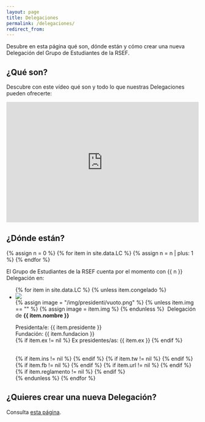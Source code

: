 ```yaml
---
layout: page
title: Delegaciones
permalink: /delegaciones/
redirect_from:
---
```


Desubre en esta página qué son, dónde están y cómo crear una nueva Delegación del Grupo de Estudiantes de la RSEF. 

## ¿Qué son?

Descubre con este vídeo qué son y todo lo que nuestras Delegaciones pueden ofrecerte:

<div class="section">
  <div class="row">
    <div class="col 12 offset-8 s8 offset-s2">
      <center><iframe width="100%" height="315" src="https://www.youtube.com/embed/hm7Ur7Jxh_0?rel=0" frameborder="0" allow="autoplay; encrypted-media" allowfullscreen></iframe></center>
    </div>
  </div>
</div>

## ¿Dónde están?

{% assign n = 0 %}
{% for item in site.data.LC %}
	{% assign n = n | plus: 1 %}
{% endfor %}

El Grupo de Estudiantes de la RSEF cuenta por el momento con {{ n }} Delegación en:

<ul id="presidenti_LC" class="collection">
	{% for item in site.data.LC %}
		{% unless item.congelado %}
			<li class="collection-item avatar" id="{{ item.nombre }}">
				<div class="tertiary-content">
					<img src="{{ item.logo }}">
				</div>
				{% assign image = "/img/presidenti/vuoto.png" %}
				{% unless item.img == "" %}
					{% assign image = item.img %}
				{% endunless %}
				<img src="{{ item.img }}" alt="" class="circle">
				Delegación de <b> {{ item.nombre }} </b>
				<p>
				Presidenta/e: {{ item.presidente }} 
				<br>
				Fundación: {{ item.fundacion }}
				<br>
				{% if item.ex != nil %}
				Ex presidentes/as: {{ item.ex }}
				{% endif %} 				
				</p>
				<br>
				{% if item.ins != nil %}	
				<a href="{{ item.ins }}" target="_blank" title="Página Instagram">
				<i class="fa fa-lg fa-instagram" aria-hidden="true"></i>
				</a>
				{% endif %}
				{% if item.tw != nil %}	
				<a href="{{ item.tw }}" target="_blank" title="Página Twitter">
				<i class="fa fa-lg fa-twitter-square" aria-hidden="true"></i>
				</a>
				{% endif %}
				{% if item.fb != nil %}	
				<a href="{{ item.fb }}" target="_blank" title="Página Facebook">
				<i class="fa fa-lg fa-facebook-square" aria-hidden="true"></i>
				</a>
				{% endif %}
				{% if item.url != nil %}	
				<a href="{{ item.url }}" target="_blank" title="Página Web">
				<i class="fas fa-lg fa-globe" aria-hidden="true"></i>
				</a>
				{% endif %}
				{% if item.reglamento != nil %}
				<a href="{{ item.reglamento }}" target="_blank" title="Reglamento Interno">
				<i class="fa fa-lg fa-file-text"></i>
				</a>
				{% endif %}
				<a href="mailto:{{ item.mail }};" title="Email Delegación">
				<i class="fa fa-lg fa-envelope"></i>
				</a>
			</li>
		{% endunless %}
	{% endfor %}
</ul>


## ¿Quieres crear una nueva Delegación?

Consulta [esta página](/nueva-delegacion/).
